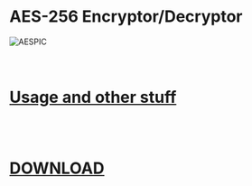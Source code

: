 # AES-256 Encryptor/Decryptor

![AESPIC](https://i.imgur.com/x3MADsE.png)
<br>
<br>
<br>
###

<h1><a href="https://github.com/igox-x/AES-256-encryptor/wiki">Usage and other stuff</a></h1>
<br>
<br>
<h1><a href="https://github.com/igox-x/AES-256-encryptor/releases">DOWNLOAD</a></h1>
